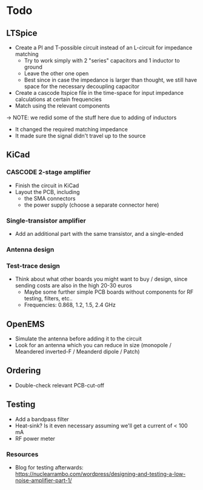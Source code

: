 # Todo
## LTSpice
- Create a PI and T-possible circuit instead of an L-circuit for impedance matching
    - Try to work simply with 2 "series" capacitors and 1 inductor to ground
    - Leave the other one open
    - Best since in case the impedance is larger than thought, we still have space for the necessary decoupling capacitor
- Create a cascode ltspice file in the time-space for input impedance calculations at certain frequencies
- Match using the relevant components

-> NOTE: we redid some of the stuff here due to adding of inductors
- It changed the required matching impedance
- It made sure the signal didn't travel up to the source


## KiCad
### CASCODE 2-stage amplifier
-  Finish the circuit in KiCad
-  Layout the PCB, including 
    - the SMA connectors
    - the power supply (choose a separate connector here)


### Single-transistor amplifier
- Add an additional part with the same transistor, and a single-ended


### Antenna design 


### Test-trace design

- Think about what other boards you might want to buy / design, since sending costs are also in the high 20-30 euros
    - Maybe some further simple PCB boards without components for RF testing, filters, etc..
    - Frequencies: 0.868, 1.2, 1.5, 2.4 GHz


## OpenEMS
- Simulate the antenna before adding it to the circuit
- Look for an antenna which you can reduce in size (monopole / Meandered inverted-F / Meanderd dipole / Patch)


## Ordering
- Double-check relevant PCB-cut-off


## Testing
- Add a bandpass filter
- Heat-sink? Is it even necessary assuming we'll get a current of < 100 mA
- RF power meter


### Resources
- Blog for testing afterwards: https://nuclearrambo.com/wordpress/designing-and-testing-a-low-noise-amplifier-part-1/